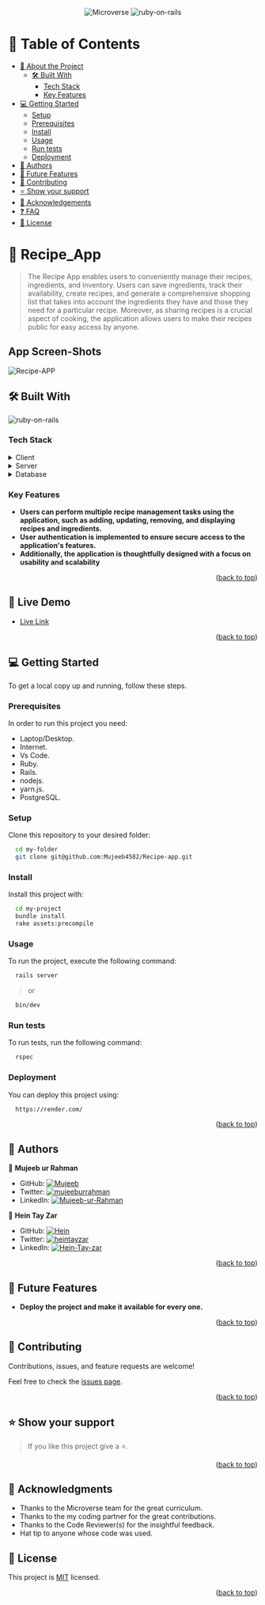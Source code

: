 <div align="center">

![Microverse](https://img.shields.io/badge/Microverse-blueviolet?style=for-the-badge)
![ruby-on-rails](https://img.shields.io/badge/ruby_on_rails-%23CC342D.svg?style=for-the-badge&logo=ruby&logoColor=white)

</div>
<!-- TABLE OF CONTENTS -->

# 📗 Table of Contents

- [📖 About the Project](#about-project)
  - [🛠 Built With](#built-with)
    - [Tech Stack](#tech-stack)
    - [Key Features](#key-features)
    <!-- [🚀 Live Demo](#live-demo) -->
- [💻 Getting Started](#getting-started)
  - [Setup](#setup)
  - [Prerequisites](#prerequisites)
  - [Install](#install)
  - [Usage](#usage)
  - [Run tests](#run-tests)
  - [Deployment](#deployment)
- [👥 Authors](#authors)
- [🔭 Future Features](#future-features)
- [🤝 Contributing](#contributing)
- [⭐️ Show your support](#support)
- [🙏 Acknowledgements](#acknowledgements)
- [❓ FAQ](#faq)
- [📝 License](#license)

<!-- PROJECT DESCRIPTION -->

# 📖 Recipe_App <a name="about-project"></a>

> The Recipe App enables users to conveniently manage their recipes, ingredients, and inventory. Users can save ingredients, track their availability, create recipes, and generate a comprehensive shopping list that takes into account the ingredients they have and those they need for a particular recipe. Moreover, as sharing recipes is a crucial aspect of cooking, the application allows users to make their recipes public for easy access by anyone.

## App Screen-Shots
![Recipe-APP](https://github.com/Mujeeb4582/Recipe-app/assets/109666020/59f75a12-75c1-4cc6-b2b3-a14918af0395)

## 🛠 Built With <a name="built-with"></a>

![ruby-on-rails](https://img.shields.io/badge/ruby_on_rails-%23CC342D.svg?style=for-the-badge&logo=ruby&logoColor=white)

### Tech Stack <a name="tech-stack"></a>

<details>
  <summary>Client</summary>
  <ul>
    <li><a href="https://rubyonrails.org/">Ruby on Rails</a></li>
  </ul>
</details>

<details>
  <summary>Server</summary>
  <ul>
    <li><a href="https://rubyonrails.org/">Ruby on Rails</a></li>
  </ul>
</details>

<details>
<summary>Database</summary>
  <ul>
    <li><a href="https://www.postgresql.org/">PostgreSQL</a></li>
  </ul>
</details>

<!-- Features -->

### Key Features <a name="key-features"></a>

- **Users can perform multiple recipe management tasks using the application, such as adding, updating, removing, and displaying recipes and ingredients.**
- **User authentication is implemented to ensure secure access to the application's features.**
- **Additionally, the application is thoughtfully designed with a focus on usability and scalability**

<p align="right">(<a href="#readme-top">back to top</a>)</p>

<!-- LIVE DEMO -->

## 🚀 Live Demo <a name="live-demo"></a>

- [Live Link](https://recipe-app-jk5k.onrender.com/)

<p align="right">(<a href="#readme-top">back to top</a>)</p>

<!-- GETTING STARTED -->

## 💻 Getting Started <a name="getting-started"></a>

To get a local copy up and running, follow these steps.

### Prerequisites

In order to run this project you need:

- Laptop/Desktop.
- Internet.
- Vs Code.
- Ruby.
- Rails.
- nodejs.
- yarn.js.
- PostgreSQL.

### Setup

Clone this repository to your desired folder:

```sh
  cd my-folder
  git clone git@github.com:Mujeeb4582/Recipe-app.git
```

### Install

Install this project with:

```sh
  cd my-project
  bundle install
  rake assets:precompile
```

### Usage

To run the project, execute the following command:

```sh
  rails server
```

> or

```sh
  bin/dev
```

### Run tests

To run tests, run the following command:

```sh
  rspec
```

### Deployment

You can deploy this project using:

```sh
  https://render.com/
```

<p align="right">(<a href="#readme-top">back to top</a>)</p>

<!-- AUTHORS -->

## 👥 Authors <a name="authors"></a>

👤 **Mujeeb ur Rahman**

- GitHub: [![Mujeeb](https://img.shields.io/badge/-Mujeeb_Ur_Rahman-white?logo=GitHub&logoColor=181717&style=plastic)](https://github.com/Mujeeb4582)
- Twitter: [![mujeeburrahman](https://img.shields.io/badge/-mujeeburahman-blue?logo=Twitter&logoColor=skyBlue&style=plastic)](https://twitter.com/Mujeebu93992980)
- LinkedIn: [![Mujeeb-ur-Rahman](https://img.shields.io/badge/-Mujeeb_Ur_Rahman-blue?logo=LinkedIn&logoColor=#0072b1&style=plastic)](https://www.linkedin.com/in/rahman-mujeeb)

👤 **Hein Tay Zar**

- GitHub: [![Hein](https://img.shields.io/badge/-Hein_Tay_Zar-white?logo=GitHub&logoColor=181717&style=plastic)](https://github.com/heintayzar-hm)
- Twitter: [![heintayzar](https://img.shields.io/badge/-heintayzar-blue?logo=Twitter&logoColor=skyBlue&style=plastic)](https://twitter.com/heintayzarhm)
- LinkedIn: [![Hein-Tay-zar](https://img.shields.io/badge/-Hein_Tay_Zar-blue?logo=LinkedIn&logoColor=#0072b1&style=plastic)](https://www.linkedin.com/in/hein-tay-zar)

<p align="right">(<a href="#readme-top">back to top</a>)</p>

<!-- FUTURE FEATURES -->

## 🔭 Future Features <a name="future-features"></a>

- **Deploy the project and make it available for every one.**

<p align="right">(<a href="#readme-top">back to top</a>)</p>

<!-- CONTRIBUTING -->

## 🤝 Contributing <a name="contributing"></a>

Contributions, issues, and feature requests are welcome!

Feel free to check the [issues page](https://github.com/Mujeeb4582/Recipe-app/issues).

<p align="right">(<a href="#readme-top">back to top</a>)</p>

<!-- SUPPORT -->

## ⭐️ Show your support <a name="support"></a>

> If you like this project give a ⭐️.

<p align="right">(<a href="#readme-top">back to top</a>)</p>

<!-- ACKNOWLEDGEMENTS -->

## 🙏 Acknowledgments <a name="acknowledgements"></a>

- Thanks to the Microverse team for the great curriculum.
- Thanks to the my coding partner for the great contributions.
- Thanks to the Code Reviewer(s) for the insightful feedback.
- Hat tip to anyone whose code was used.

<!-- LICENSE -->

## 📝 License <a name="license"></a>

This project is [MIT](https://github.com/Mujeeb4582/Recipe-app/blob/dev/Licence) licensed.

<p align="right">(<a href="#readme-top">back to top</a>)</p>
